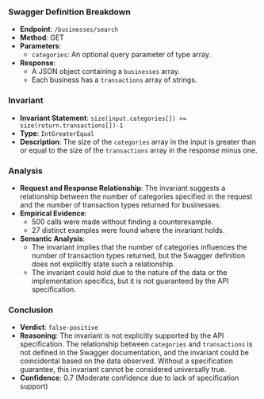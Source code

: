 ### Swagger Definition Breakdown
- **Endpoint**: `/businesses/search`
- **Method**: GET
- **Parameters**: 
  - `categories`: An optional query parameter of type array.
- **Response**: 
  - A JSON object containing a `businesses` array.
  - Each business has a `transactions` array of strings.

### Invariant
- **Invariant Statement**: `size(input.categories[]) >= size(return.transactions[])-1`
- **Type**: `IntGreaterEqual`
- **Description**: The size of the `categories` array in the input is greater than or equal to the size of the `transactions` array in the response minus one.

### Analysis
- **Request and Response Relationship**: The invariant suggests a relationship between the number of categories specified in the request and the number of transaction types returned for businesses.
- **Empirical Evidence**: 
  - 500 calls were made without finding a counterexample.
  - 27 distinct examples were found where the invariant holds.
- **Semantic Analysis**: 
  - The invariant implies that the number of categories influences the number of transaction types returned, but the Swagger definition does not explicitly state such a relationship.
  - The invariant could hold due to the nature of the data or the implementation specifics, but it is not guaranteed by the API specification.

### Conclusion
- **Verdict**: `false-positive`
- **Reasoning**: The invariant is not explicitly supported by the API specification. The relationship between `categories` and `transactions` is not defined in the Swagger documentation, and the invariant could be coincidental based on the data observed. Without a specification guarantee, this invariant cannot be considered universally true.
- **Confidence**: 0.7 (Moderate confidence due to lack of specification support)
